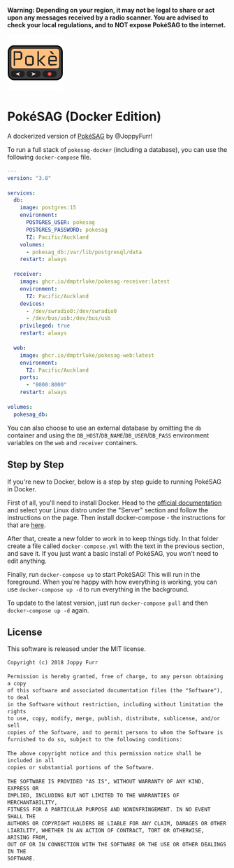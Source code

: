 __Warning: Depending on your region, it may not be legal to share or act upon any messages received by a radio scanner. 
You are advised to check your local regulations, and to NOT expose PokéSAG to the internet.__

![PokéSAG Logo](web/client/public/images/icon_x128.png)

# PokéSAG (Docker Edition)

A dockerized version of [PokéSAG](https://github.com/JoppyFurr/PokeSAG/) by @JoppyFurr!

To run a full stack of `pokesag-docker` (including a database), you can use the following `docker-compose` file.

```yaml
---
version: "3.8"

services:
  db:
    image: postgres:15
    environment:
      POSTGRES_USER: pokesag
      POSTGRES_PASSWORD: pokesag
      TZ: Pacific/Auckland
    volumes:
      - pokesag_db:/var/lib/postgresql/data
    restart: always

  receiver:
    image: ghcr.io/dmptrluke/pokesag-receiver:latest
    environment:
      TZ: Pacific/Auckland
    devices:
      - /dev/swradio0:/dev/swradio0
      - /dev/bus/usb:/dev/bus/usb
    privileged: true
    restart: always

  web:
    image: ghcr.io/dmptrluke/pokesag-web:latest
    environment:
      TZ: Pacific/Auckland
    ports:
      - "8000:8000"
    restart: always

volumes:
  pokesag_db:
```

You can also choose to use an external database by omitting the `db` container and using the `DB_HOST`/`DB_NAME`/`DB_USER`/`DB_PASS` environment variables on the `web` and `receiver` containers.

## Step by Step
If you're new to Docker, below is a step by step guide to running PokéSAG in Docker. 

First of all, you'll need to install Docker. Head to the [official documentation](https://docs.docker.com/engine/install/) and select your Linux distro under the "Server" section and follow the instructions on the page. Then install docker-compose - the instructions for that are [here](https://docs.docker.com/compose/install/).

After that, create a new folder to work in to keep things tidy. In that folder create a file called `docker-compose.yml` with the text in the previous section, and save it. If you just want a basic install of PokéSAG, you won't need to edit anything.

Finally, run `docker-compose up` to start PokéSAG! This will run in the foreground. When you're happy with how everything is working, you can use `docker-compose up -d` to run everything in the background.

To update to the latest version, just run `docker-compose pull` and then `docker-compose up -d` again.

## License

This software is released under the MIT license.

```
Copyright (c) 2018 Joppy Furr

Permission is hereby granted, free of charge, to any person obtaining a copy
of this software and associated documentation files (the "Software"), to deal
in the Software without restriction, including without limitation the rights
to use, copy, modify, merge, publish, distribute, sublicense, and/or sell
copies of the Software, and to permit persons to whom the Software is
furnished to do so, subject to the following conditions:

The above copyright notice and this permission notice shall be included in all
copies or substantial portions of the Software.

THE SOFTWARE IS PROVIDED "AS IS", WITHOUT WARRANTY OF ANY KIND, EXPRESS OR
IMPLIED, INCLUDING BUT NOT LIMITED TO THE WARRANTIES OF MERCHANTABILITY,
FITNESS FOR A PARTICULAR PURPOSE AND NONINFRINGEMENT. IN NO EVENT SHALL THE
AUTHORS OR COPYRIGHT HOLDERS BE LIABLE FOR ANY CLAIM, DAMAGES OR OTHER
LIABILITY, WHETHER IN AN ACTION OF CONTRACT, TORT OR OTHERWISE, ARISING FROM,
OUT OF OR IN CONNECTION WITH THE SOFTWARE OR THE USE OR OTHER DEALINGS IN THE
SOFTWARE.
```
